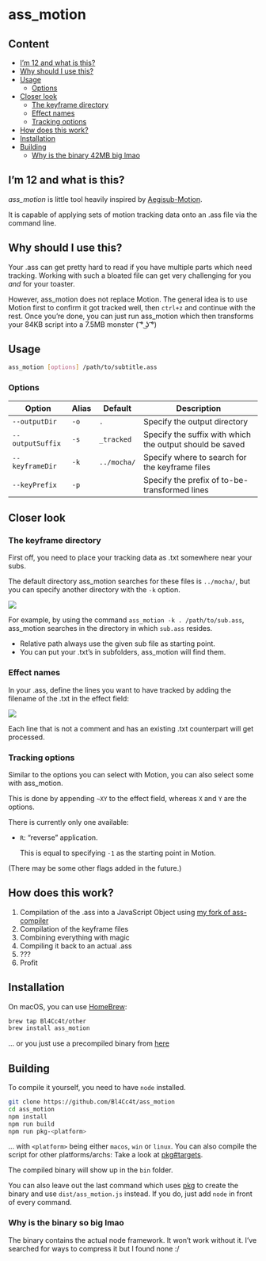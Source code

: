 # ass_motion

## Content

* [I’m 12 and what is this?](#im-12-and-what-is-this)
* [Why should I use this?](#why-should-i-use-this)
* [Usage](#usage)
  * [Options](#options)
* [Closer look](#closer-look)
  * [The keyframe directory](#the-keyframe-directory)
  * [Effect names](#effect-names)
  * [Tracking options](#tracking-options)
* [How does this work?](#how-does-this-work)
* [Installation](#installation)
* [Building](#building)
  * [Why is the binary 42MB big lmao](#why-is-the-binary-42mb-big-lmao)

## I’m 12 and what is this?

*ass_motion* is little tool heavily inspired by [Aegisub-Motion](https://github.com/TypesettingTools/Aegisub-Motion).

It is capable of applying sets of motion tracking data onto an .ass file via the command line.

## Why should I use this?

Your .ass can get pretty hard to read if you have multiple parts which need tracking. Working with such a bloated file can get very challenging for you *and* for your toaster.

However, ass_motion does not replace Motion. The general idea is to use Motion first to confirm it got tracked well, then `ctrl+z` and continue with the rest.
Once you’re done, you can just run ass_motion which then transforms your 84KB script into a 7.5MB monster ( ͡° ͜ʖ ͡°)

## Usage

```sh
ass_motion [options] /path/to/subtitle.ass
```

### Options

Option            | Alias | Default     | Description
------------------|-------|-------------|------------
`--outputDir`     | `-o`  | `.`         | Specify the output directory
`--outputSuffix`  | `-s`  | `_tracked`  | Specify the suffix with which the output should be saved
`--keyframeDir`   | `-k`  | `../mocha/` | Specify where to search for the keyframe files
`--keyPrefix`     | `-p`  |             | Specify the prefix of to-be-transformed lines

## Closer look

### The keyframe directory

First off, you need to place your tracking data as .txt somewhere near your subs.

The default directory ass_motion searches for these files is `../mocha/`, but you can specify another directory with the `-k` option.

![](https://i.imgur.com/W8NWuW9.png)

For example, by using the command `ass_motion -k . /path/to/sub.ass`, ass_motion searches in the directory in which `sub.ass` resides.

* Relative path always use the given sub file as starting point.
* You can put your .txt’s in subfolders, ass_motion will find them.

### Effect names

In your .ass, define the lines you want to have tracked by adding the filename of the .txt in the effect field:

![](https://i.imgur.com/IURmGBb.png)

Each line that is not a comment and has an existing .txt counterpart will get processed.

### Tracking options

Similar to the options you can select with Motion, you can also select some with ass_motion.

This is done by appending `~XY` to the effect field, whereas `X` and `Y` are the options.

There is currently only one available:

* `R`: “reverse” application.

  This is equal to specifying `-1` as the starting point in Motion.

(There may be some other flags added in the future.)

## How does this work?

1. Compilation of the .ass into a JavaScript Object using [my fork of ass-compiler](https://github.com/Bl4Cc4t/ass-compiler)
1. Compilation of the keyframe files
1. Combining everything with magic
1. Compiling it back to an actual .ass
1. ???
1. Profit

## Installation

On macOS, you can use [HomeBrew](https://brew.sh):
```sh
brew tap Bl4Cc4t/other
brew install ass_motion
```

… or you just use a precompiled binary from [here](https://github.com/Bl4Cc4t/ass_motion/releases)

## Building

To compile it yourself, you need to have `node` installed.

```sh
git clone https://github.com/Bl4Cc4t/ass_motion
cd ass_motion
npm install
npm run build
npm run pkg-<platform>
```

… with `<platform>` being either `macos`, `win` or `linux`.
You can also compile the script for other platforms/archs: Take a look at [pkg#targets](https://github.com/zeit/pkg#targets).

The compiled binary will show up in the `bin` folder.

You can also leave out the last command which uses [pkg](https://github.com/zeit/pkg) to create the binary and use `dist/ass_motion.js` instead. If you do, just add `node` in front of every command.

### Why is the binary so big lmao

The binary contains the actual node framework. It won’t work without it. I’ve searched for ways to compress it but I found none :/
